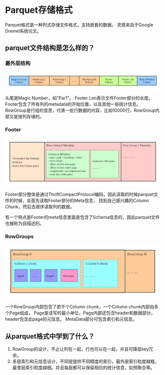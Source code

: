 # Parquet存储格式
Parquet格式是一种列式存储文件格式，支持嵌套的数据。 灵感来自于Google Dremel系统论文。

## parquet文件结构是怎么样的？
### 最外层结构
![image](parquet文件格式-最外层.png)

头尾是Magic Number，如"Par1"。 Footer Len表示文件Footer部分的长度。 
Footer包含了所有列的metadata的开始位置，以及其他一些统计信息。
RowGroup是行组的意思，代表一批行数据的内容，比如10000行，RowGroup内部又是按列存储的。

### Footer
![image](parquet文件格式-Footer.png)

Footer部分整体是通过ThriftCompactProtocol编码，因此读取的时候parquet文件的时候，会首先读取Footer部分的Meta信息，
找到自己感兴趣的Column Chunk，然后去顺序读取列的数据。

有一个特点是Footer的meta信息里面是包含了Schema信息的，因此parquet文件也被称为自描述的。

### RowGroups
![image](parquet文件格式-RowGroups.png)

一个RowGroup内部包含了若干个Column chunk，一个Column chunk内部由多个Page组成，
Page是读写的最小单位，Page内部还包含header和数据部分，header包含此page的元信息。
MetaData部分可包含索引和元信息。

## 从parquet格式中学到了什么？
1. RowGroup的设计，不止让列在一起，行也可以在一起，并且可降低key冗余。
2. 多层索引和元信息设计，不同层提供不同精度的索引，最外层索引粒度越粗，最里层索引粒度越细。并且每层都可以保留相应的统计信息，如预聚合等。
